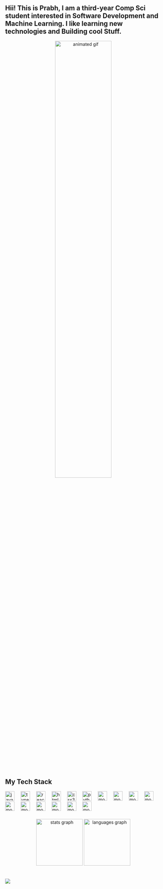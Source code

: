 <h2 align="left">Hii! This is Prabh, I am a third-year Comp Sci student interested in Software Development and Machine Learning. I like learning new technologies and Building cool Stuff.</h2>

<div align="center">
  <img src="https://user-images.githubusercontent.com/74038190/225813708-98b745f2-7d22-48cf-9150-083f1b00d6c9.gif" height="60%" width="60%" alt="animated gif" />
</div>

###

###



###

<div align="left">
  <h2>My Tech Stack</h2>
  <img src="https://cdn.jsdelivr.net/gh/devicons/devicon/icons/javascript/javascript-original.svg" height="30" alt="javascript logo" />
  <img width="12" />
  
  <img src="https://cdn.jsdelivr.net/gh/devicons/devicon/icons/typescript/typescript-original.svg" height="30" alt="typescript logo" />
  <img width="12" />
  <img src="https://cdn.jsdelivr.net/gh/devicons/devicon/icons/react/react-original.svg" height="30" alt="react logo" />
  <img width="12" />
  <img src="https://cdn.jsdelivr.net/gh/devicons/devicon/icons/html5/html5-original.svg" height="30" alt="html5 logo" />
  <img width="12" />
  <img src="https://cdn.jsdelivr.net/gh/devicons/devicon/icons/css3/css3-original.svg" height="30" alt="css3 logo" />
  <img width="12" />
  <img src="https://cdn.jsdelivr.net/gh/devicons/devicon/icons/python/python-original.svg" height="30" alt="python logo" />
  <img width="12" />
   <img src="https://cdn.worldvectorlogo.com/logos/mongodb-icon-1.svg" height="30" alt="mongo db logo" />
  <img width="12" />
   <img src="https://static-00.iconduck.com/assets.00/node-js-icon-454x512-nztofx17.png" height="30" alt="mongo db logo" />
  <img width="12" />
  <img src="https://seeklogo.com/images/T/tailwind-css-logo-5AD4175897-seeklogo.com.png" height="30" alt="mongo db logo" />
  
  <img width="12" />
   <img src="https://encrypted-tbn0.gstatic.com/images?q=tbn:ANd9GcRhUyPLMCrdBvL7byu5KkMnOssbQigrkiRxZw&s" height="30" alt="mongo db logo" />
  <img width="12" />
  
  <img src="https://user-images.githubusercontent.com/50221806/86498201-a8bd8680-bd39-11ea-9d08-66b610a8dc01.png" height="30" alt="mongo db logo" />
  <img width="12" />
  <img src="https://asset.brandfetch.io/idbyoKq4tZ/id0B3_53hD.png" height="30" alt="mongo db logo" />
  <img width="12" />
  <img src="https://miro.medium.com/v2/resize:fit:1400/1*3GbLagVDPY9QKjjgB_Tfqw.png" height="30" alt="mongo db logo" />
  <img width="12" />
  <img src="https://seeklogo.com/images/S/scikit-learn-logo-8766D07E2E-seeklogo.com.png" height="30" alt="mongo db logo" />
  <img width="12" />
  <img src="https://upload.wikimedia.org/wikipedia/commons/thumb/a/ab/TensorFlow_logo.svg/1200px-TensorFlow_logo.svg.png" height="30" alt="mongo db logo" />
  <img width="12" />
   <img src="https://upload.wikimedia.org/wikipedia/commons/thumb/7/77/Streamlit-logo-primary-colormark-darktext.png/1024px-Streamlit-logo-primary-colormark-darktext.png" height="30" alt="mongo db logo" />
  <img width="12" />
  
  
</div>

###

<div align="center">
  <img src="https://github-readme-stats.vercel.app/api?username=Not-Prabhpreet&hide_title=false&hide_rank=false&show_icons=true&include_all_commits=true&count_private=true&disable_animations=false&theme=dracula&locale=en&hide_border=false" height="150" alt="stats graph" />
  <img src="https://github-readme-stats.vercel.app/api/top-langs?username=Not-Prabhpreet&locale=en&hide_title=false&layout=compact&card_width=320&langs_count=5&theme=dracula&hide_border=false" height="150" alt="languages graph" />
</div>


###

<br clear="both">
<img src="https://camo.githubusercontent.com/aae0aa702f81a89467df2cfad10792896a5945451068e1e629e9075dfd938cb9/68747470733a2f2f63617073756c652d72656e6465722e76657263656c2e6170702f6170693f747970653d776176696e6726636f6c6f723d6772616469656e74266865696768743d36302673656374696f6e3d666f6f746572" />



<!-- Adjust or add any other sections or customizations you'd like -->




